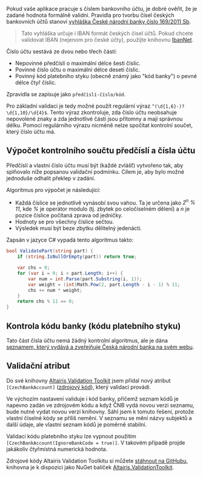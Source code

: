 <!-- dcterms:title = Novinka v knihovně Altairis Validation Toolkit: Validace čísla bankovního účtu -->
<!-- dcterms:abstract = Popis algoritmu pro validaci správnosti čísla českého bankovního účtu. Je také k dispozici jako validační atribut v knihovně Altairis Validation Toolkit. -->
<!-- dcterms:creator = Michal Altair Valášek -->
<!-- x4w:coverUrl = /cover-pictures/20200703-validace-cisla-uctu.jpg -->
<!-- x4w:coverCredits = Česká národní banka -->
<!-- x4w:pictureUrl = /perex-pictures/20200703-validace-cisla-uctu.jpg -->
<!-- x4w:pictureWidth = 150 -->
<!-- x4w:pictureHeight = 150 -->
<!-- x4w:category = IT -->
<!-- dcterms:date = 2020-07-03 -->

Pokud vaše aplikace pracuje s číslem bankovního účtu, je dobré ověřit, že je zadané hodnota formálně validní. Pravidla pro tvorbu čísel českých bankovních účtů stanoví [vyhláška České národní banky číslo 169/2011 Sb](https://www.zakonyprolidi.cz/cs/2011-169).

> Tato vyhláška určuje i IBAN formát českých čísel účtů. Pokud chcete validovat IBAN (nejenom pro české účty), použijte knihovnu [IbanNet](https://github.com/skwasjer/IbanNet).

Číslo účtu sestává ze dvou nebo třech částí:

* Nepovinné předčíslí o maximální délce šesti číslic.
* Povinné číslo účtu o maximální délce deseti číslic.
* Povinný kód platebního styku (obecně známý jako "kód banky") o pevné délce čtyř číslic.

Zpravidla se zapisuje jako `předčíslí-číslo/kód`. 

Pro základní validaci je tedy možné použít regulární výraz `^(\d{1,6}-)?\d{1,10}/\d{4}$`. Tento výraz zkontroluje, zda číslo účtu neobsahuje nepovolené znaky a zda jednotlivé části jsou přítomny a mají správnou délku. Pomocí regulárního výrazu nicméně nelze spočítat kontrolní součet, který číslo účtu má.

## Výpočet kontrolního součtu předčíslí a čísla účtu

Předčíslí a vlastní číslo účtu musí být (každé zvlášť) vytvořeno tak, aby splňovalo níže popsanou validační podmínku. Cílem je, aby bylo možné jednoduše odhalit překlep v zadání.

Algoritmus pro výpočet je následující:

* Každá číslice se jednotlivě vynásobí svou vahou. Ta je určena jako _2<sup>n</sup> % 11_, kde _%_ je operátor modulo (tj. zbytek po celočíselném dělení) a _n_ je pozice číslice počítaná zprava od jedničky.
* Hodnoty se pro všechny číslice sečtou.
* Výsledek musí být beze zbytku dělitelný jedenácti.

Zapsán v jazyce C# vypadá tento algoritmus takto:

```c#
bool ValidatePart(string part) {
    if (string.IsNullOrEmpty(part)) return true;

    var chs = 0;
    for (var i = 0; i < part.Length; i++) {
        var num = int.Parse(part.Substring(i, 1));
        var weight = (int)Math.Pow(2, part.Length - i - 1) % 11;
        chs += num * weight;
    }
    return chs % 11 == 0;
}
```

## Kontrola kódu banky (kódu platebního styku)

Tato část čísla účtu nemá žádný kontrolní algoritmus, ale je dána [seznamem, který vydává a zveřejňuje Česká národní banka na svém webu](https://www.cnb.cz/cs/platebni-styk/ucty-kody-bank/).

## Validační atribut

Do své knihovny [Altairis Validation Toolkit](https://github.com/ridercz/Altairis.ValidationToolkit) jsem přidal nový atribut `[CzechBankAccount]` ([zdrojový kód](https://github.com/ridercz/Altairis.ValidationToolkit/blob/master/Altairis.ValidationToolkit/CzechBankAccountAttribute.cs)), který validaci provádí. 

Ve výchozím nastavení validuje i kód banky, přičemž seznam kódů je napevno zadán ve zdrojovém kódu a když ČNB vydá novou verzi seznamu, bude nutné vydat novou verzi knihovny. Sáhl jsem k tomuto řešení, protože vlastní číselné kódy se příliš nemění. V seznamu se mění názvy subjektů a další údaje, ale vlastní seznam kódů je poměrně stabilní.

Validaci kódu platebního styku lze vypnout použitím `[CzechBankAccount(IgnoreBankCode = true)]`. V takovém případě projde jakákoliv čtyřmístná numerická hodnota.

Zdrojové kódy Altairis Validation Toolkitu si můžete [stáhnout na GitHubu](https://github.com/ridercz/Altairis.ValidationToolkit), knihovna je k dispozici jako NuGet balíček [Altairis.ValidationToolkit](https://www.nuget.org/packages/Altairis.ValidationToolkit/).